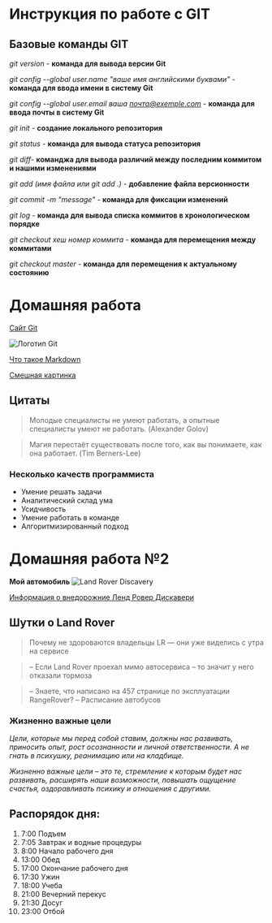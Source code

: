 # Инструкция по работе с GIT

## Базовые команды GIT

*git version* - **команда для вывода версии Git**

*git config --global user.name "ваше имя английскими буквами"* - **команда для ввода имени в систему Git**

*git config --global user.email ваша почта@exemple.com* - **команда для ввода почты в систему Git**

*git init* - **создание локального репозитория**

*git status* - **команда для вывода статуса репозитория**

*git diff*- **команджа для вывода различий между последним коммитом и нашими изменениями**

*git add (имя файла или git add .)* - **добавление файла версионности**

*git commit -m "message"* - **команда для фиксации изменений**

*git log* - **команда для вывода списка коммитов в хронологическом порядке**

*git checkout хеш номер коммита* - **команда для перемещения между коммитами**

*git checkout master* - **команда для перемещения к актуальному состоянию**

# Домашняя работа

[Сайт Git](https://git-scm.com/)

![Логотип Git](image/git_image.jpg)

[Что такое Markdown](https://ru.wikipedia.org/wiki/Markdown)

[Смешная картинка](https://normpost.ru/uploads/images/00/00/04/2018/09/15/0u7cea202a-6e509620-1cdb8c74.jpg)

## Цитаты

>Молодые специалисты не умеют работать, а опытные специалисты умеют не работать. (Alexander Golov)

>Магия перестаёт существовать после того, как вы понимаете, как она работает. (Tim Berners-Lee)

### Несколько качеств программиста

*   Умение решать задачи
*   Аналитический склад ума
*   Усидчивость
*   Умение работать в команде
*   Алгоритмизированный подход

# Домашняя работа №2

**Мой автомобиль**
![Land Rover Discavery](/image/land_rover_discovery.jpg)

[Информация о внедорожние Ленд Ровер Дискавери](https://en.wikipedia.org/wiki/Land_Rover_Discovery)

## Шутки о Land Rover

>Почему не здороваются владельцы LR — они уже виделись с утра на сервисе

>– Если Land Rover проехал мимо автосервиса – то значит у него отказали тормоза

>– Знаете, что написано на 457 странице по эксплуатации RangeRover?
– Расписание автобусов

### Жизненно важные цели
*Цели, которые мы перед собой ставим, должны нас развивать, приносить опыт, рост осознанности и личной ответственности. А не гнать в психушку, реанимацию или на кладбище.*

*Жизненно важные цели – это те, стремление к которым будет нас развивать, расширять наши возможности, повышать ощущение счастья, оздоравливать психику и отношения с другими.*

## Распорядок дня:
1. 7:00 Подъем
2. 7:05 Завтрак и водные процедуры
3. 8:00 Начало рабочего дня
4. 13:00 Обед
5. 17:00 Окончание рабочего дня
6. 17:30 Ужин
7. 18:00 Учеба
8. 21:00 Вечерний перекус
9. 21:30 Досуг
10. 23:00 Отбой

